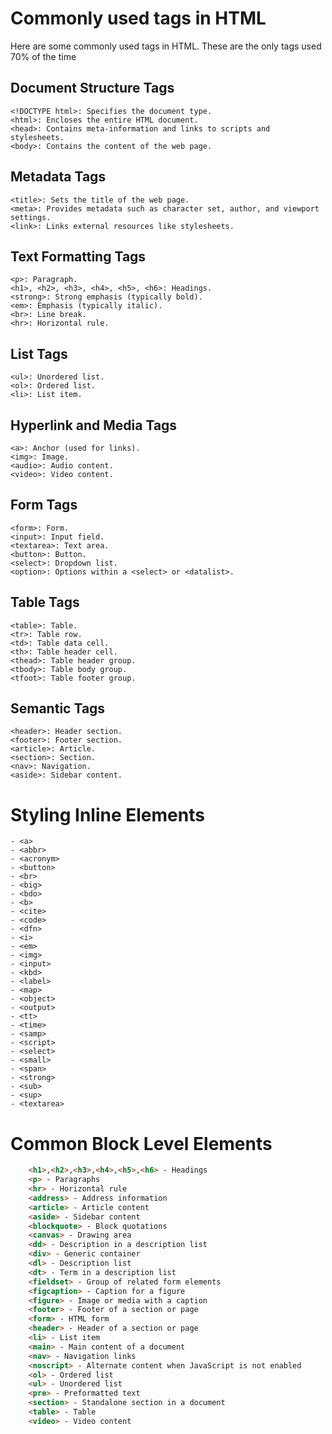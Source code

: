 # Commonly used tags in HTML

Here are some commonly used tags in HTML. These are the only tags used 70% of the time
## Document Structure Tags

    <!DOCTYPE html>: Specifies the document type.
    <html>: Encloses the entire HTML document.
    <head>: Contains meta-information and links to scripts and stylesheets.
    <body>: Contains the content of the web page.

## Metadata Tags

    <title>: Sets the title of the web page.
    <meta>: Provides metadata such as character set, author, and viewport settings.
    <link>: Links external resources like stylesheets.

## Text Formatting Tags

    <p>: Paragraph.
    <h1>, <h2>, <h3>, <h4>, <h5>, <h6>: Headings.
    <strong>: Strong emphasis (typically bold).
    <em>: Emphasis (typically italic).
    <br>: Line break.
    <hr>: Horizontal rule.

## List Tags

    <ul>: Unordered list.
    <ol>: Ordered list.
    <li>: List item.

## Hyperlink and Media Tags

    <a>: Anchor (used for links).
    <img>: Image.
    <audio>: Audio content.
    <video>: Video content.

## Form Tags

    <form>: Form.
    <input>: Input field.
    <textarea>: Text area.
    <button>: Button.
    <select>: Dropdown list.
    <option>: Options within a <select> or <datalist>.

## Table Tags

    <table>: Table.
    <tr>: Table row.
    <td>: Table data cell.
    <th>: Table header cell.
    <thead>: Table header group.
    <tbody>: Table body group.
    <tfoot>: Table footer group.

## Semantic Tags

    <header>: Header section.
    <footer>: Footer section.
    <article>: Article.
    <section>: Section.
    <nav>: Navigation.
    <aside>: Sidebar content.

# Styling Inline Elements

    - <a>
    - <abbr>
    - <acronym>
    - <button>
    - <br>
    - <big>
    - <bdo>
    - <b>
    - <cite>
    - <code>
    - <dfn>
    - <i>
    - <em>
    - <img>
    - <input>
    - <kbd>
    - <label>
    - <map>
    - <object>
    - <output>
    - <tt>
    - <time>
    - <samp>
    - <script>
    - <select>
    - <small>
    - <span>
    - <strong>
    - <sub>
    - <sup>
    - <textarea>

# Common Block Level Elements
```html
    <h1>,<h2>,<h3>,<h4>,<h5>,<h6> - Headings
    <p> - Paragraphs
    <hr> - Horizontal rule
    <address> - Address information
    <article> - Article content
    <aside> - Sidebar content
    <blockquote> - Block quotations
    <canvas> - Drawing area
    <dd> - Description in a description list
    <div> - Generic container
    <dl> - Description list
    <dt> - Term in a description list
    <fieldset> - Group of related form elements
    <figcaption> - Caption for a figure
    <figure> - Image or media with a caption
    <footer> - Footer of a section or page
    <form> - HTML form
    <header> - Header of a section or page
    <li> - List item
    <main> - Main content of a document
    <nav> - Navigation links
    <noscript> - Alternate content when JavaScript is not enabled
    <ol> - Ordered list
    <ul> - Unordered list
    <pre> - Preformatted text
    <section> - Standalone section in a document
    <table> - Table
    <video> - Video content
```